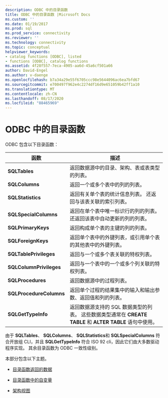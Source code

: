 ```yaml
---
description: ODBC 中的目录函数
title: ODBC 中的目录函数 |Microsoft Docs
ms.custom: ''
ms.date: 01/19/2017
ms.prod: sql
ms.prod_service: connectivity
ms.reviewer: ''
ms.technology: connectivity
ms.topic: conceptual
helpviewer_keywords:
- catalog functions [ODBC], listed
- functions [ODBC], catalog functions
ms.assetid: 4f28f557-7eca-4905-aa6d-45a6cf501a66
author: David-Engel
ms.author: v-daenge
ms.openlocfilehash: b7a34a29e55f6705ccc98e5644096ac6ea7bfd67
ms.sourcegitcommit: e700497f962e4c2274df16d9e651059b42ff1a10
ms.translationtype: MT
ms.contentlocale: zh-CN
ms.lasthandoff: 08/17/2020
ms.locfileid: "88465969"
---
```

# <a name="catalog-functions-in-odbc"></a>ODBC 中的目录函数
ODBC 包含以下目录函数：  
  
|函数|描述|  
|--------------|-----------------|  
|**SQLTables**|返回数据源中的目录、架构、表或表类型的列表。|  
|**SQLColumns**|返回一个或多个表中的列的列表。|  
|**SQLStatistics**|返回有关单个表的统计信息列表。 还返回与该表关联的索引列表。|  
|**SQLSpecialColumns**|返回在单个表中唯一标识行的列的列表。 还返回该表中自动更新的列的列表。|  
|**SQLPrimaryKeys**|返回构成单个表的主键的列的列表。|  
|**SQLForeignKeys**|返回单个表中的外键列表，或引用单个表的其他表中的外键列表。|  
|**SQLTablePrivileges**|返回与一个或多个表关联的特权列表。|  
|**SQLColumnPrivileges**|返回与一个表中的一个或多个列关联的特权列表。|  
|**SQLProcedures**|返回数据源中的过程列表。|  
|**SQLProcedureColumns**|返回单个过程的结果集中的输入和输出参数、返回值和列的列表。|  
|**SQLGetTypeInfo**|返回数据源支持的 SQL 数据类型的列表。 这些数据类型通常在 **CREATE TABLE** 和 **ALTER TABLE** 语句中使用。|  
  
 由于 **SQLTables**、 **SQLColumns**、 **SQLStatistics**和 **SQLSpecialColumns** 符合开放组 CLI，并且 **SQLGetTypeInfo** 符合 ISO 92 cli，因此它们由大多数驱动程序实现。 其余目录函数为 ODBC 一致性级别。  
  
 本部分包含以下主题。  
  
-   [目录函数返回的数据](../../../odbc/reference/develop-app/data-returned-by-catalog-functions.md)  
  
-   [目录函数中的自变量](../../../odbc/reference/develop-app/arguments-in-catalog-functions.md)  
  
-   [架构视图](../../../odbc/reference/develop-app/schema-views.md)
